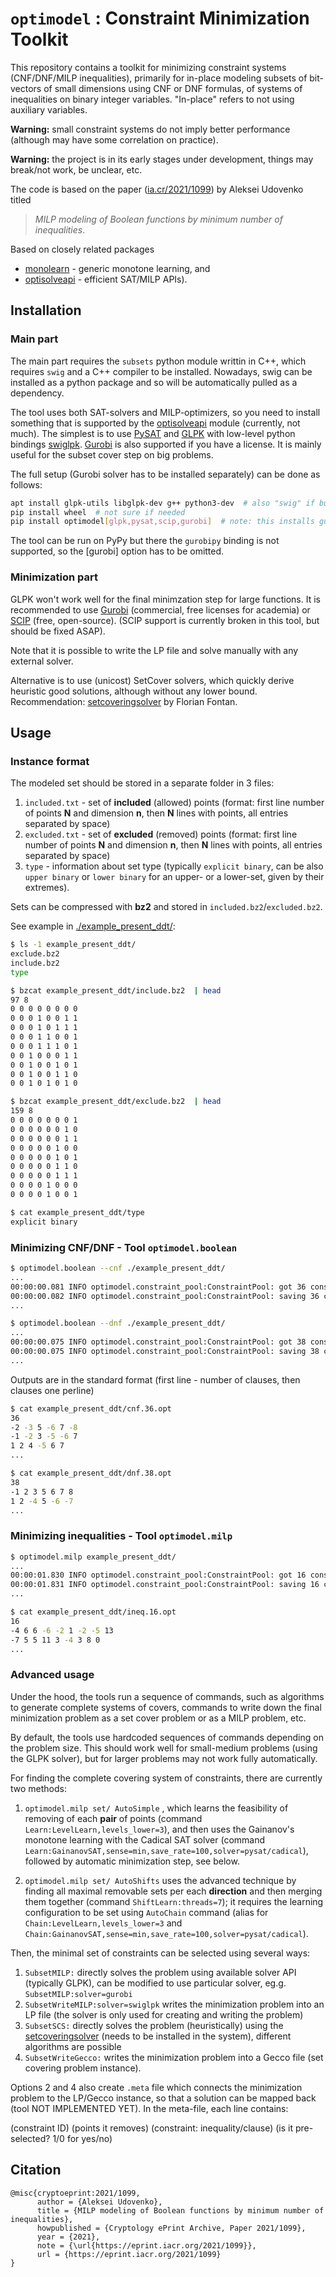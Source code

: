 # `optimodel` : Constraint Minimization Toolkit

This repository contains a toolkit for minimizing constraint systems (CNF/DNF/MILP inequalities), primarily for in-place modeling subsets of bit-vectors of small dimensions using CNF or DNF formulas, of systems of inequalities on binary integer variables. "In-place" refers to not using auxiliary variables.

**Warning:** small constraint systems do not imply better performance (although may have some correlation on practice).

**Warning:** the project is in its early stages under development, things may break/not work, be unclear, etc.

The code is based on the paper ([ia.cr/2021/1099](https://ia.cr/2021/1099)) by Aleksei Udovenko titled

> *MILP modeling of Boolean functions by minimum number of inequalities*.

<!-- Many datasets, results and benchmarks are available in a separate repository [optimodel-results](https://github.com/hellman/optimodel-results). -->

Based on closely related packages
- [monolearn](https://github.com/hellman/monolearn) - generic monotone learning, and
- [optisolveapi](https://github.com/hellman/optisolveapi) - efficient SAT/MILP APIs).


## Installation

### Main part

The main part requires the `subsets` python module writtin in C++, which requires `swig` and a C++ compiler to be installed. Nowadays, swig can be installed as a python package and so will be automatically pulled as a dependency.

The tool uses both SAT-solvers and MILP-optimizers, so you need to install something that is supported by the [optisolveapi](https://github.com/hellman/optisolveapi) module (currently, not much). The simplest is to use [PySAT](https://pysathq.github.io/) and [GLPK](https://www.gnu.org/software/glpk/) with low-level python bindings [swiglpk](https://github.com/biosustain/swiglpk). [Gurobi](https://gurobi.com/) is also supported if you have a license. It is mainly useful for the subset cover step on big problems.

The full setup (Gurobi solver has to be installed separately) can be done as follows:

```bash
apt install glpk-utils libglpk-dev g++ python3-dev  # also "swig" if build fails later
pip install wheel  # not sure if needed
pip install optimodel[glpk,pysat,scip,gurobi]  # note: this installs gurobipy; omit gurobi if on PyPy
```

The tool can be run on PyPy but there the `gurobipy` binding is not supported, so the \[gurobi\] option has to be omitted.

### Minimization part

GLPK won't work well for the final minimzation step for large functions. It is recommended to use [Gurobi](gurobi.com) (commercial, free licenses for academia) or [SCIP](https://scipopt.org/) (free, open-source). (SCIP support is currently broken in this tool, but should be fixed ASAP).

Note that it is possible to write the LP file and solve manually with any external solver.

Alternative is to use (unicost) SetCover solvers, which quickly derive heuristic good solutions, although without any lower bound.
Recommendation: [setcoveringsolver](https://github.com/fontanf/setcoveringsolver) by Florian Fontan.

<!--
### MILP: [SCIP Optimization Suite](https://scipopt.org/) (open source)

[Download page](https://scipopt.org/index.php#download)

```bash
# some prerequisites:
apt install gcc g++ gfortran liblapack3 libtbb2 libcliquer1 libopenblas-dev patchelf
# one of the two:
apt install libgsl23
apt install libgslcblas0
# install python bindings:
pip install pyscipopt
```
-->

## Usage

### Instance format

The modeled set should be stored in a separate folder in 3 files:

1. `included.txt` - set of **included** (allowed) points (format: first line number of points **N** and dimension **n**, then **N** lines with points, all entries separated by space)
2. `excluded.txt` - set of **excluded** (removed) points (format: first line number of points **N** and dimension **n**, then **N** lines with points, all entries separated by space)
3. `type` - information about set type (typically `explicit binary`, can be also `upper binary` or `lower binary` for an upper- or a lower-set, given by their extremes).

Sets can be compressed with **bz2** and stored in `included.bz2`/`excluded.bz2`.

See example in [./example_present_ddt/](./example_present_ddt/):

```sh
$ ls -1 example_present_ddt/
exclude.bz2
include.bz2
type

$ bzcat example_present_ddt/include.bz2  | head
97 8
0 0 0 0 0 0 0 0
0 0 0 1 0 0 1 1
0 0 0 1 0 1 1 1
0 0 0 1 1 0 0 1
0 0 0 1 1 1 0 1
0 0 1 0 0 0 1 1
0 0 1 0 0 1 0 1
0 0 1 0 0 1 1 0
0 0 1 0 1 0 1 0

$ bzcat example_present_ddt/exclude.bz2  | head
159 8
0 0 0 0 0 0 0 1
0 0 0 0 0 0 1 0
0 0 0 0 0 0 1 1
0 0 0 0 0 1 0 0
0 0 0 0 0 1 0 1
0 0 0 0 0 1 1 0
0 0 0 0 0 1 1 1
0 0 0 0 1 0 0 0
0 0 0 0 1 0 0 1

$ cat example_present_ddt/type 
explicit binary
```

### Minimizing CNF/DNF - Tool `optimodel.boolean`

```sh
$ optimodel.boolean --cnf ./example_present_ddt/
...
00:00:00.081 INFO optimodel.constraint_pool:ConstraintPool: got 36 constraintsfrom subset_by_milp (optimal? True)
00:00:00.082 INFO optimodel.constraint_pool:ConstraintPool: saving 36 constraints to ./example_present_ddt//cnf.36.opt
...

$ optimodel.boolean --dnf ./example_present_ddt/
...
00:00:00.075 INFO optimodel.constraint_pool:ConstraintPool: got 38 constraintsfrom subset_by_milp (optimal? True)
00:00:00.075 INFO optimodel.constraint_pool:ConstraintPool: saving 38 constraints to ./example_present_ddt//dnf.38.opt
...
```

Outputs are in the standard format (first line - number of clauses, then clauses one perline)
```sh
$ cat example_present_ddt/cnf.36.opt
36
-2 -3 5 -6 7 -8
-1 -2 3 -5 -6 7
1 2 4 -5 6 7
...

$ cat example_present_ddt/dnf.38.opt
38
-1 2 3 5 6 7 8
1 2 -4 5 -6 -7
...
```

### Minimizing inequalities - Tool `optimodel.milp`

```sh
$ optimodel.milp example_present_ddt/
...
00:00:01.830 INFO optimodel.constraint_pool:ConstraintPool: got 16 constraintsfrom subset_by_milp (optimal? True)
00:00:01.831 INFO optimodel.constraint_pool:ConstraintPool: saving 16 constraints to example_present_ddt//ineq.16.opt
...

$ cat example_present_ddt/ineq.16.opt
16
-4 6 6 -6 -2 1 -2 -5 13
-7 5 5 11 3 -4 3 8 0
...
```

### Advanced usage

Under the hood, the tools run a sequence of commands, such as algorithms to generate complete systems of covers, commands to write down the final minimization problem as a set cover problem or as a MILP problem, etc.

By default, the tools use hardcoded sequences of commands depending on the problem size. This should work well for small-medium problems (using the GLPK solver), but for larger problems may not work fully automatically.

For finding the complete covering system of constraints, there are currently two methods:

1. `optimodel.milp set/ AutoSimple` , which learns the feasibility of removing of each **pair** of points (command `Learn:LevelLearn,levels_lower=3`), and then uses the Gainanov's monotone learning with the Cadical SAT solver (command `Learn:GainanovSAT,sense=min,save_rate=100,solver=pysat/cadical`), followed by automatic minimization step, see below.

2. `optimodel.milp set/ AutoShifts` uses the advanced technique by finding all maximal removable sets per each **direction** and then merging them together (command `ShiftLearn:threads=7`); it requires the learning configuration to be set using `AutoChain` command (alias for `Chain:LevelLearn,levels_lower=3` and `Chain:GainanovSAT,sense=min,save_rate=100,solver=pysat/cadical`).

Then, the minimal set of constraints can be selected using several ways:

1. `SubsetMILP:` directly solves the problem using available solver API (typically GLPK), can be modified to use particular solver, eg.g. `SubsetMILP:solver=gurobi`
2. `SubsetWriteMILP:solver=swiglpk` writes the minimization problem into an LP file (the solver is only used for creating and writing the problem)
3. `SubsetSCS:` directly solves the problem (heuristically) using the [setcoveringsolver](https://github.com/fontanf/setcoveringsolver) (needs to be installed in the system), different algorithms are possible
4. `SubsetWriteGecco:` writes the minimization problem into a Gecco file (set covering problem instance).

Options 2 and 4 also create `.meta` file which connects the minimization problem to the LP/Gecco instance, so that a solution can be mapped back (tool NOT IMPLEMENTED YET). In the meta-file, each line contains:

(constraint ID) (points it removes) (constraint: inequality/clause) (is it pre-selected? 1/0 for yes/no)

<!--
## Results

See [optimodel-results](https://github.com/hellman/optimodel-results).
-->


## Citation

```
@misc{cryptoeprint:2021/1099,
      author = {Aleksei Udovenko},
      title = {MILP modeling of Boolean functions by minimum number of inequalities},
      howpublished = {Cryptology ePrint Archive, Paper 2021/1099},
      year = {2021},
      note = {\url{https://eprint.iacr.org/2021/1099}},
      url = {https://eprint.iacr.org/2021/1099}
}
```